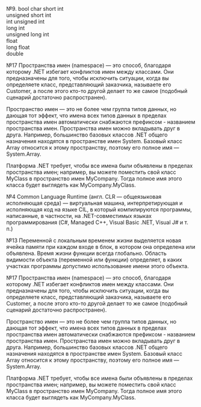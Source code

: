 №9. 
bool
char
short int	
unsigned short int	
int	
unsigned int	
long int	
unsigned long int	
float	
long float	
double	
   
№17 
Пространства имен (namespace) — это способ, благодаря которому .NET избегает конфликтов имен между классами. 
Они предназначены для того, чтобы исключить ситуации, когда вы определяете класс, представляющий заказчика, называете его Customer, 
а после этого кто-то другой делает то же самое (подобный сценарий достаточно распространен).

Пространство имен — это не более чем группа типов данных, но дающая тот эффект, 
что имена всех типов данных в пределах пространства имен автоматически снабжаются префиксом - названием пространства имен. 
Пространства имен можно вкладывать друг в друга. Например, большинство базовых классов .NET общего назначения находятся в пространстве имен System.
Базовый класс Array относится к этому пространству, поэтому его полное имя — System.Array.

Платформа .NET требует, чтобы все имена были объявлены в пределах пространства имен; например, вы можете поместить свой класс MyClass в пространство имен MyCompany. 
Тогда полное имя этого класса будет выглядеть как MyCompany.MyClass.
        
№4
Common Language Runtime (англ. CLR — общеязыковая исполняющая среда) — виртуальная машина, интерпретирующая и исполняющая код на языке CIL,
в который компилируются программы, написанные, в частности, на .NET-совместимых языках программирования 
(C#, Managed C++, Visual Basic .NET, Visual J# и т. п.)

№13
Переменной с локальным временем жизни выделяется новая ячейка памяти при каждом входе в блок, в котором она определена или объявлена. 
Время жизни функции всегда глобально. Область видимости объекта (переменной или функции) определяет, 
в каких участках программы допустимо использование имени этого объекта.

№17
Пространства имен (namespace) — это способ, благодаря которому .NET избегает конфликтов имен между классами. 
Они предназначены для того, чтобы исключить ситуации, когда вы определяете класс, представляющий заказчика, называете его Customer, 
а после этого кто-то другой делает то же самое (подобный сценарий достаточно распространен).

Пространство имен — это не более чем группа типов данных, но дающая тот эффект, 
что имена всех типов данных в пределах пространства имен автоматически снабжаются префиксом - названием пространства имен. 
Пространства имен можно вкладывать друг в друга. Например, большинство базовых классов .NET общего назначения находятся в пространстве имен System.
Базовый класс Array относится к этому пространству, поэтому его полное имя — System.Array.

Платформа .NET требует, чтобы все имена были объявлены в пределах пространства имен; например, вы можете поместить свой класс MyClass в пространство имен MyCompany. 
Тогда полное имя этого класса будет выглядеть как MyCompany.MyClass.
